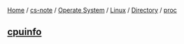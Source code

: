 [Home](https://mengxianbin.github.io) /
[cs-note](https://mengxianbin.github.io/cs-note/content) /
[Operate System](https://mengxianbin.github.io/cs-note/content/Operate%20System) /
[Linux](https://mengxianbin.github.io/cs-note/content/Operate%20System/Linux) /
[Directory](https://mengxianbin.github.io/cs-note/content/Operate%20System/Linux/Directory) /
[proc](https://mengxianbin.github.io/cs-note/content/Operate%20System/Linux/Directory/proc)

## [cpuinfo](https://mengxianbin.github.io/cs-note/content/Operate%20System/Linux/Directory/proc/cpuinfo)
